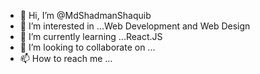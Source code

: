 - 👋 Hi, I’m @MdShadmanShaquib
- 👀 I’m interested in ...Web Development and Web Design
- 🌱 I’m currently learning ...React.JS
- 💞️ I’m looking to collaborate on ...
- 📫 How to reach me ...

<!---
MdShadmanShaquib/MdShadmanShaquib is a ✨ special ✨ repository because its `README.md` (this file) appears on your GitHub profile.
You can click the Preview link to take a look at your changes.
--->
